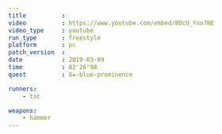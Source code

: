 ```yaml
---
title          :
video          : https://www.youtube.com/embed/BOcU_Yxo7NE
video_type     : youtube
run_type       : freestyle
platform       : pc
patch_version  :
date           : 2019-03-09
time           : 02'26"98
quest          : 8★-blue-prominence

runners:
    - tsc

weapons:
    - hammer
---
```

